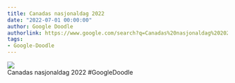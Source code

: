```yaml
---
title: Canadas nasjonaldag 2022
date: "2022-07-01 00:00:00"
author: Google Doodle
authorlink: https://www.google.com/search?q=Canadas%20nasjonaldag%202022
tags:
- Google-Doodle
---
```

<img src="https://www.google.com/logos/doodles/2022/canada-day-2022-6753651837109620-l.png" referrerpolicy="no-referrer"><br>Canadas nasjonaldag 2022 #GoogleDoodle
